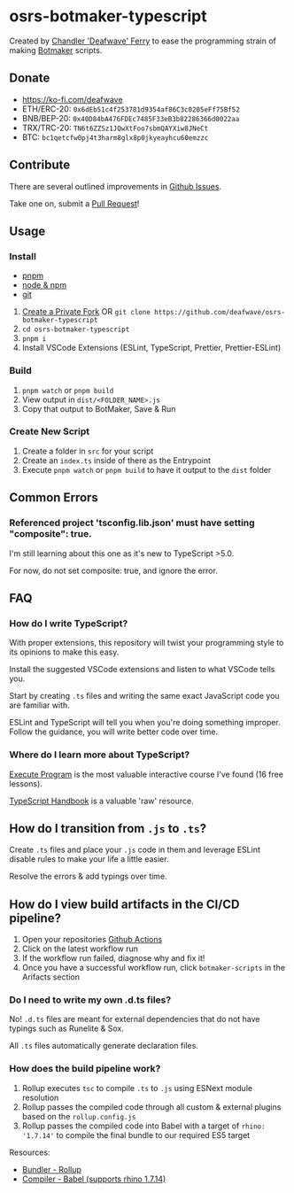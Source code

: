 # osrs-botmaker-typescript

Created by [Chandler 'Deafwave' Ferry](https://github.com/ChandlerFerry) to ease the programming strain of making [Botmaker](https://theplug.runelite.plus) scripts.

## Donate
- https://ko-fi.com/deafwave
- ETH/ERC-20: `0x6dEb51c4f253781d9354af86C3c0205eFf75Bf52`
- BNB/BEP-20: `0x40D84bA476FDEc7485F33eB3b82286366d0022aa`
- TRX/TRC-20: `TN6t6ZZSz1JQwXtFoo7sbmQAYXiw8JNeCt`
- BTC: `bc1qetcfw0pj4t3harm8glx8p0jkyeayhcu60emzzc`

## Contribute
There are several outlined improvements in [Github Issues](https://github.com/deafwave/osrs-botmaker-typescript/issues).

Take one on, submit a [Pull Request](https://docs.github.com/en/pull-requests/collaborating-with-pull-requests/proposing-changes-to-your-work-with-pull-requests/creating-a-pull-request)!

## Usage
### Install
- [pnpm](https://pnpm.io/installation)
- [node & npm](https://nodejs.org/en)
- [git](https://git-scm.com/book/en/v2/Getting-Started-Installing-Git)
1. [Create a Private Fork](https://docs.github.com/en/repositories/creating-and-managing-repositories/duplicating-a-repository#mirroring-a-repository) OR `git clone https://github.com/deafwave/osrs-botmaker-typescript`
2. `cd osrs-botmaker-typescript`
3. `pnpm i`
4. Install VSCode Extensions (ESLint, TypeScript, Prettier, Prettier-ESLint)

### Build
1. `pnpm watch` or `pnpm build`
2. View output in `dist/<FOLDER_NAME>.js`
3. Copy that output to BotMaker, Save & Run

### Create New Script
1. Create a folder in `src` for your script
2. Create an `index.ts` inside of there as the Entrypoint
3. Execute `pnpm watch` or `pnpm build` to have it output to the `dist` folder

## Common Errors
### Referenced project 'tsconfig.lib.json' must have setting "composite": true.
I'm still learning about this one as it's new to TypeScript >5.0.

For now, do not set composite: true, and ignore the error.

## FAQ
### How do I write TypeScript?
With proper extensions, this repository will twist your programming style to its opinions to make this easy.

Install the suggested VSCode extensions and listen to what VSCode tells you.

Start by creating `.ts` files and writing the same exact JavaScript code you are familiar with.

ESLint and TypeScript will tell you when you're doing something improper. Follow the guidance, you will write better code over time.


### Where do I learn more about TypeScript?
[Execute Program](https://www.executeprogram.com/courses/typescript) is the most valuable interactive course I've found (16 free lessons).

[TypeScript Handbook](https://www.typescriptlang.org/docs/handbook/) is a valuable 'raw' resource.


## How do I transition from `.js` to `.ts`?
Create `.ts` files and place your `.js` code in them and leverage ESLint disable rules to make your life a little easier.

Resolve the errors & add typings over time.

## How do I view build artifacts in the CI/CD pipeline?
1. Open your repositories [Github Actions](https://github.com/deafwave/osrs-botmaker-typescript/actions)
2. Click on the latest workflow run
3. If the workflow run failed, diagnose why and fix it!
4. Once you have a successful workflow run, click `botmaker-scripts` in the Arifacts section

### Do I need to write my own .d.ts files?
No! `.d.ts` files are meant for external dependencies that do not have typings such as Runelite & Sox.

All `.ts` files automatically generate declaration files.

### How does the build pipeline work?
1. Rollup executes `tsc` to compile `.ts` to `.js` using ESNext module resolution
2. Rollup passes the compiled code through all custom & external plugins based on the `rollup.config.js`
3. Rollup passes the compiled code into Babel with a target of `rhino: '1.7.14'` to compile the final bundle to our required ES5 target

Resources:
- [Bundler - Rollup](https://rollupjs.org/)
- [Compiler - Babel (supports rhino 1.7.14)](https://babeljs.io/)
